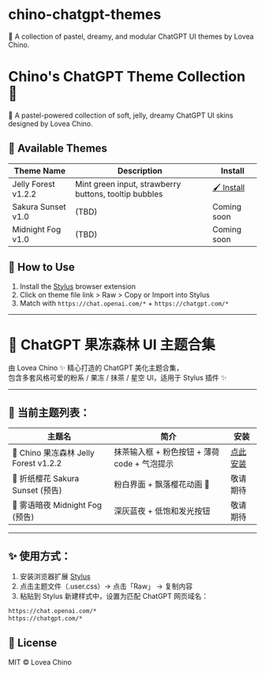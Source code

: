 # chino-chatgpt-themes
🎨 A collection of pastel, dreamy, and modular ChatGPT UI themes by Lovea Chino.

# Chino's ChatGPT Theme Collection 🌸

🧁 A pastel-powered collection of soft, jelly, dreamy ChatGPT UI skins designed by Lovea Chino.

## 🍓 Available Themes

| Theme Name                | Description                      | Install |
|---------------------------|----------------------------------|---------|
| Jelly Forest v1.2.2       | Mint green input, strawberry buttons, tooltip bubbles | [🖌 Install](link) |
| Sakura Sunset v1.0        | (TBD) | Coming soon |
| Midnight Fog v1.0         | (TBD) | Coming soon |

## 💾 How to Use

1. Install the [Stylus](https://add0n.com/stylus.html) browser extension
2. Click on theme file link > Raw > Copy or Import into Stylus
3. Match with `https://chat.openai.com/*` + `https://chatgpt.com/*`

---

# 🍓 ChatGPT 果冻森林 UI 主题合集

由 Lovea Chino ✨ 精心打造的 ChatGPT 美化主题合集，  
包含多套风格可爱的粉系 / 果冻 / 抹茶 / 星空 UI，适用于 Stylus 插件 ✨

---

## 🧁 当前主题列表：

| 主题名                        | 简介                                     | 安装 |
|------------------------------|------------------------------------------|------|
| 🌿 Chino 果冻森林 Jelly Forest v1.2.2 | 抹茶输入框 + 粉色按钮 + 薄荷 code + 气泡提示 | [点此安装](#) |
| 🌸 折纸樱花 Sakura Sunset (预告)        | 粉白界面 + 飘落樱花动画 🌸                | 敬请期待 |
| 🌙 雾语暗夜 Midnight Fog (预告)         | 深灰蓝夜 + 低饱和发光按钮                 | 敬请期待 |

---

## ✨ 使用方式：

1. 安装浏览器扩展 [Stylus](https://add0n.com/stylus.html)  
2. 点击主题文件（.user.css）→ 点击「Raw」 → 复制内容  
3. 粘贴到 Stylus 新建样式中，设置为匹配 ChatGPT 网页域名：

```txt
https://chat.openai.com/*
https://chatgpt.com/*
```

## 📖 License

MIT © Lovea Chino
